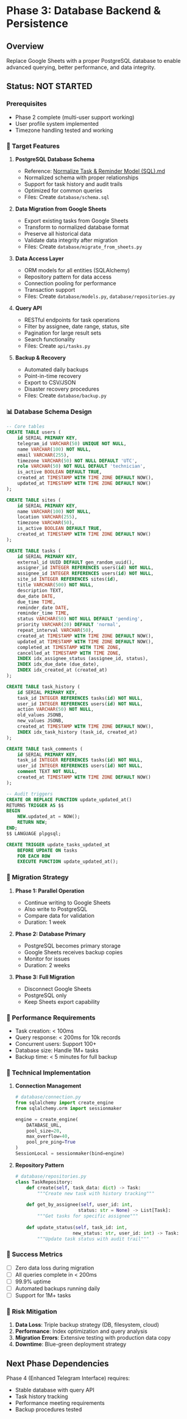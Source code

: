 # Phase 3: Database Backend & Persistence

## Overview
Replace Google Sheets with a proper PostgreSQL database to enable advanced querying, better performance, and data integrity.

## Status: NOT STARTED

### Prerequisites
- Phase 2 complete (multi-user support working)
- User profile system implemented
- Timezone handling tested and working

### 🎯 Target Features

1. **PostgreSQL Database Schema**
   - Reference: [Normalize Task & Reminder Model (SQL).md](./Normalize%20Task%20%26%20Reminder%20Model%20%28SQL%29.md)
   - Normalized schema with proper relationships
   - Support for task history and audit trails
   - Optimized for common queries
   - Files: Create `database/schema.sql`

2. **Data Migration from Google Sheets**
   - Export existing tasks from Google Sheets
   - Transform to normalized database format
   - Preserve all historical data
   - Validate data integrity after migration
   - Files: Create `database/migrate_from_sheets.py`

3. **Data Access Layer**
   - ORM models for all entities (SQLAlchemy)
   - Repository pattern for data access
   - Connection pooling for performance
   - Transaction support
   - Files: Create `database/models.py`, `database/repositories.py`

4. **Query API**
   - RESTful endpoints for task operations
   - Filter by assignee, date range, status, site
   - Pagination for large result sets
   - Search functionality
   - Files: Create `api/tasks.py`

5. **Backup & Recovery**
   - Automated daily backups
   - Point-in-time recovery
   - Export to CSV/JSON
   - Disaster recovery procedures
   - Files: Create `database/backup.py`

### 📊 Database Schema Design

```sql
-- Core tables
CREATE TABLE users (
    id SERIAL PRIMARY KEY,
    telegram_id VARCHAR(50) UNIQUE NOT NULL,
    name VARCHAR(100) NOT NULL,
    email VARCHAR(255),
    timezone VARCHAR(50) NOT NULL DEFAULT 'UTC',
    role VARCHAR(50) NOT NULL DEFAULT 'technician',
    is_active BOOLEAN DEFAULT TRUE,
    created_at TIMESTAMP WITH TIME ZONE DEFAULT NOW(),
    updated_at TIMESTAMP WITH TIME ZONE DEFAULT NOW()
);

CREATE TABLE sites (
    id SERIAL PRIMARY KEY,
    name VARCHAR(100) NOT NULL,
    location VARCHAR(255),
    timezone VARCHAR(50),
    is_active BOOLEAN DEFAULT TRUE,
    created_at TIMESTAMP WITH TIME ZONE DEFAULT NOW()
);

CREATE TABLE tasks (
    id SERIAL PRIMARY KEY,
    external_id UUID DEFAULT gen_random_uuid(),
    assigner_id INTEGER REFERENCES users(id) NOT NULL,
    assignee_id INTEGER REFERENCES users(id) NOT NULL,
    site_id INTEGER REFERENCES sites(id),
    title VARCHAR(500) NOT NULL,
    description TEXT,
    due_date DATE,
    due_time TIME,
    reminder_date DATE,
    reminder_time TIME,
    status VARCHAR(50) NOT NULL DEFAULT 'pending',
    priority VARCHAR(20) DEFAULT 'normal',
    repeat_interval VARCHAR(50),
    created_at TIMESTAMP WITH TIME ZONE DEFAULT NOW(),
    updated_at TIMESTAMP WITH TIME ZONE DEFAULT NOW(),
    completed_at TIMESTAMP WITH TIME ZONE,
    cancelled_at TIMESTAMP WITH TIME ZONE,
    INDEX idx_assignee_status (assignee_id, status),
    INDEX idx_due_date (due_date),
    INDEX idx_created_at (created_at)
);

CREATE TABLE task_history (
    id SERIAL PRIMARY KEY,
    task_id INTEGER REFERENCES tasks(id) NOT NULL,
    user_id INTEGER REFERENCES users(id) NOT NULL,
    action VARCHAR(50) NOT NULL,
    old_values JSONB,
    new_values JSONB,
    created_at TIMESTAMP WITH TIME ZONE DEFAULT NOW(),
    INDEX idx_task_history (task_id, created_at)
);

CREATE TABLE task_comments (
    id SERIAL PRIMARY KEY,
    task_id INTEGER REFERENCES tasks(id) NOT NULL,
    user_id INTEGER REFERENCES users(id) NOT NULL,
    comment TEXT NOT NULL,
    created_at TIMESTAMP WITH TIME ZONE DEFAULT NOW()
);

-- Audit triggers
CREATE OR REPLACE FUNCTION update_updated_at()
RETURNS TRIGGER AS $$
BEGIN
    NEW.updated_at = NOW();
    RETURN NEW;
END;
$$ LANGUAGE plpgsql;

CREATE TRIGGER update_tasks_updated_at
    BEFORE UPDATE ON tasks
    FOR EACH ROW
    EXECUTE FUNCTION update_updated_at();
```

### 🔄 Migration Strategy

1. **Phase 1: Parallel Operation**
   - Continue writing to Google Sheets
   - Also write to PostgreSQL
   - Compare data for validation
   - Duration: 1 week

2. **Phase 2: Database Primary**
   - PostgreSQL becomes primary storage
   - Google Sheets receives backup copies
   - Monitor for issues
   - Duration: 2 weeks

3. **Phase 3: Full Migration**
   - Disconnect Google Sheets
   - PostgreSQL only
   - Keep Sheets export capability

### 🧪 Performance Requirements
- Task creation: < 100ms
- Query response: < 200ms for 10k records
- Concurrent users: Support 100+
- Database size: Handle 1M+ tasks
- Backup time: < 5 minutes for full backup

### 🔧 Technical Implementation

1. **Connection Management**
   ```python
   # database/connection.py
   from sqlalchemy import create_engine
   from sqlalchemy.orm import sessionmaker
   
   engine = create_engine(
       DATABASE_URL,
       pool_size=20,
       max_overflow=40,
       pool_pre_ping=True
   )
   SessionLocal = sessionmaker(bind=engine)
   ```

2. **Repository Pattern**
   ```python
   # database/repositories.py
   class TaskRepository:
       def create(self, task_data: dict) -> Task:
           """Create new task with history tracking"""
           
       def get_by_assignee(self, user_id: int, 
                          status: str = None) -> List[Task]:
           """Get tasks for specific assignee"""
           
       def update_status(self, task_id: int, 
                        new_status: str, user_id: int) -> Task:
           """Update task status with audit trail"""
   ```

### 🎯 Success Metrics
- [ ] Zero data loss during migration
- [ ] All queries complete in < 200ms
- [ ] 99.9% uptime
- [ ] Automated backups running daily
- [ ] Support for 1M+ tasks

### 🚨 Risk Mitigation
1. **Data Loss**: Triple backup strategy (DB, filesystem, cloud)
2. **Performance**: Index optimization and query analysis
3. **Migration Errors**: Extensive testing with production data copy
4. **Downtime**: Blue-green deployment strategy

## Next Phase Dependencies
Phase 4 (Enhanced Telegram Interface) requires:
- Stable database with query API
- Task history tracking
- Performance meeting requirements
- Backup procedures tested